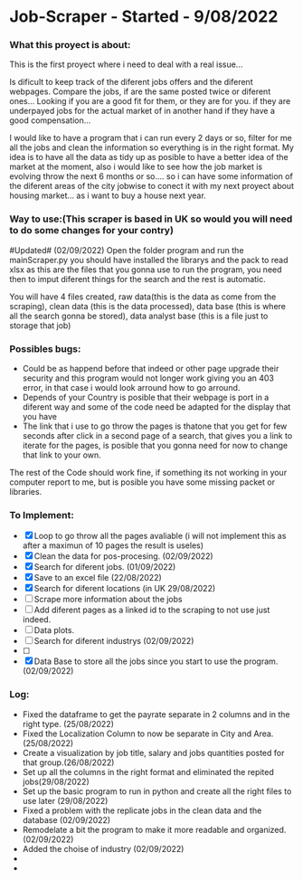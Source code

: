 # Job-Scraper - Started - 9/08/2022
### What this proyect is about:

This is the first proyect where i need to deal with a real issue...

Is dificult to keep track of the diferent jobs offers and the diferent webpages.
Compare the jobs, if are the same posted twice or diferent ones...
Looking if you are a good fit for them, or they are for you.
if they are underpayed jobs for the actual market of in another hand if they have a good compensation...

I would like to have a program that i can run every 2 days or so, filter for me all the jobs and clean the information so everything is in the right format.
My idea is to have all the data as tidy up as posible to have a better idea of the market at the moment, also i would like to see how the job market is evolving throw the next 6 months or so.... so i can have some information of the diferent areas of the city jobwise to conect it with my next proyect about housing market... as i want to buy a house next year.


### Way to use:(This scraper is based in UK so would you will need to do some changes for your contry)

#Updated# (02/09/2022)
Open the folder program and run the mainScraper.py you should have installed the librarys and the pack to read xlsx as this are the files that you gonna use to run the program, you need then to imput diferent things for the search and the rest is automatic.

You will have 4 files created, raw data(this is the data as come from the scraping), clean data (this is the data processed), data base (this is where all the search gonna be stored), data analyst base (this is a file just to storage that job)


### Possibles bugs:
- Could be as happend before that indeed or other page upgrade their security and this program would not longer work giving you an   403 error, in that case i would look arround how to go arround.
- Depends of your Country is posible that their webpage is port in a diferent way and some of the code need be adapted for the       display that you have
- The link that i use to go throw the pages is thatone that you get for few seconds after click in a second page of a search, that   gives you a link to iterate for the pages, is posible that you gonna need for now to change that link to your own.

The rest of the Code should work fine, if something its not working in your computer report to me, but is posible you have some missing packet or libraries.

### To Implement:
- [x] Loop to go throw all the pages avaliable (i will not implement this as after a maximun of 10 pages the result is useles)
- [x] Clean the data for pos-procesing. (02/09/2022) 
- [x] Search for diferent jobs. (01/09/2022) 
- [x] Save to an excel file (22/08/2022)
- [x] Search for diferent locations (in UK 29/08/2022)
- [ ] Scrape more information about the jobs
- [ ] Add diferent pages as a linked id to the scraping to not use just indeed.
- [ ] Data plots.
- [ ] Search for diferent industrys (02/09/2022)
- [ ] 
- [x] Data Base to store all the jobs since you start to use the program.(02/09/2022)

### Log:
- Fixed the dataframe to get the payrate separate in 2 columns and in the right type. (25/08/2022)
- Fixed the Localization Column to now be separate in City and Area. (25/08/2022)
- Create a visualization by job title, salary and jobs quantities posted for that group.(26/08/2022)
- Set up all the columns in the right format and eliminated the repited jobs(29/08/2022)
- Set up the basic program to run in python and create all the right files to use later (29/08/2022)
- Fixed a problem with the replicate jobs in the clean data and the database (02/09/2022)
- Remodelate a bit the program to make it more readable and organized. (02/09/2022)
- Added the choise of industry (02/09/2022)
- 
- 
